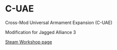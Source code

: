 # C-UAE
Cross-Mod Universal Armament Expansion (C-UAE)

Modification for Jagged Alliance 3

[Steam Workshop page](https://steamcommunity.com/sharedfiles/filedetails/?id=3148282483)
